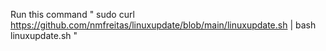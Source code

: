 Run this command 
" sudo curl https://github.com/nmfreitas/linuxupdate/blob/main/linuxupdate.sh | bash linuxupdate.sh "
